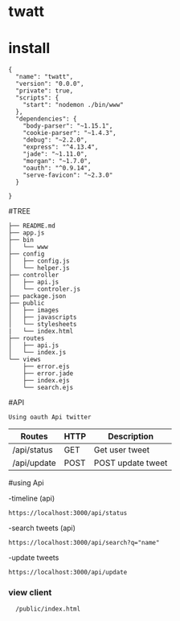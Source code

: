 # twatt

# install

```
{
  "name": "twatt",
  "version": "0.0.0",
  "private": true,
  "scripts": {
    "start": "nodemon ./bin/www"
  },
  "dependencies": {
    "body-parser": "~1.15.1",
    "cookie-parser": "~1.4.3",
    "debug": "~2.2.0",
    "express": "^4.13.4",
    "jade": "~1.11.0",
    "morgan": "~1.7.0",
    "oauth": "^0.9.14",
    "serve-favicon": "~2.3.0"
  }

}
```
#TREE
```
├── README.md
├── app.js
├── bin
│   └── www
├── config
│   ├── config.js
│   └── helper.js
├── controller
│   ├── api.js
│   └── controler.js
├── package.json
├── public
│   ├── images
│   ├── javascripts
│   └── stylesheets
|   └── index.html
├── routes
│   ├── api.js
│   └── index.js
└── views
    ├── error.ejs
    ├── error.jade
    ├── index.ejs
    └── search.ejs
```
#API

```
Using oauth Api twitter
```

Routes | HTTP | Description |
------------ | ------------- | ---------|
/api/status | GET |  Get user tweet
/api/update | POST |  POST update tweet


#using Api

-timeline (api)
```
https://localhost:3000/api/status
```

-search tweets  (api)

```
https://localhost:3000/api/search?q="name"
```
-update tweets
```
https://localhost:3000/api/update
```
### view client

```
  /public/index.html
```
